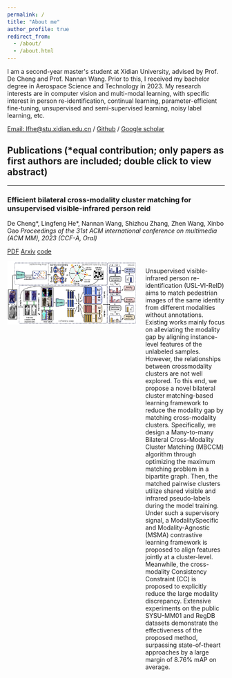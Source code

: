 ```yaml
---
permalink: /
title: "About me"
author_profile: true
redirect_from: 
  - /about/
  - /about.html
---
```


I am a second-year master's student at Xidian University, advised by Prof. De Cheng and Prof. Nannan Wang. Prior to this, I received my bachelor degree in Aerospace Science and Technology in 2023. My research interests are in computer vision and multi-modal learning, with specific interest in person re-identification, continual learning, parameter-efficient fine-tuning, unsupervised and semi-supervised learning, noisy label learning, etc.

[Email: lfhe@stu.xidian.edu.cn](lfhe@stu.xidian.edu.cn) / [Github](https://github.com/FranklinLingfeng) / [Google scholar](https://scholar.google.com/citations?user=bUCPpbAAAAAJ&hl=zh-CN)

## Publications (*equal contribution; only papers as first authors are included; double click to view abstract)
---

### Efficient bilateral cross-modality cluster matching for unsupervised visible-infrared person reid

De Cheng*, Lingfeng He*, Nannan Wang, Shizhou Zhang, Zhen Wang, Xinbo Gao
*Proceedings of the 31st ACM international conference on multimedia (ACM MM), 2023 (CCF-A, Oral)*

[PDF](images/MBCCM.pdf) [Arxiv](https://arxiv.org/pdf/2305.12673) [code](https://github.com/FranklinLingfeng/MBCCM-master-MM-23)

<div style="display: flex; align-items: flex-start; margin-top: 10px;">
  <img src="images/MBCCM.png" alt="MBCCM Framework" width="300" style="margin-right: 20px;">
  <p>
    Unsupervised visible-infrared person re-identification (USL-VI-ReID) aims to match pedestrian images of the same identity from different modalities without annotations. Existing works mainly focus on alleviating the modality gap by aligning instance-level features of the unlabeled samples. However, the relationships between crossmodality clusters are not well explored. To this end, we propose a novel bilateral cluster matching-based learning framework to reduce the modality gap by matching cross-modality clusters. Specifically, we design a Many-to-many Bilateral Cross-Modality Cluster Matching (MBCCM) algorithm through optimizing the maximum matching problem in a bipartite graph. Then, the matched pairwise clusters utilize shared visible and infrared pseudo-labels during the model training. Under such a supervisory signal, a ModalitySpecific and Modality-Agnostic (MSMA) contrastive learning framework is proposed to align features jointly at a cluster-level. Meanwhile, the cross-modality Consistency Constraint (CC) is proposed to explicitly reduce the large modality discrepancy. Extensive experiments on the public SYSU-MM01 and RegDB datasets demonstrate the effectiveness of the proposed method, surpassing state-of-theart approaches by a large margin of 8.76% mAP on average.
  </p>
</div>



